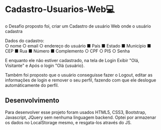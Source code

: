# Cadastro-Usuarios-Web💻

o Desafio proposto foi, criar um Cadastro de usuário Web
onde o usuário cadastra <br />

Dados do cadastro:<br />
  ○ nome
  ○ email
  ○ endereço do usuário
    ■ País
    ■ Estado
    ■ Município
    ■ CEP
    ■ Rua
    ■ Número
    ■ Complemento
  ○ CPF
  ○ PIS
  ○ Senha

E enquanto ele não estiver cadastrado, na tela de Login
Exibir "Olá, Visitante" e Após o login "Olá {usuário}.

Também foi proposto que o usuário conseguisse fazer o Logout,
editar as informações de login e remover o seu perfil, fazendo com que
ele deslogue automáticamente do perfil.

## Desenvolvimento

Para desenvolver esse projeto foram usados HTML5, CSS3, Bootstrap, Javascript, JQuery
sem nenhuma linguagem backend.
Optei por armazenar os dados no LocalStorage mesmo, e resgata-los através do JS.
